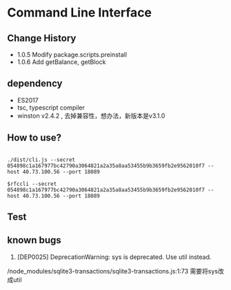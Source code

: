 # Command Line Interface

## Change History
- 1.0.5 Modify package.scripts.preinstall
- 1.0.6 Add getBalance, getBlock

## dependency
- ES2017
- tsc, typescript compiler
- winston v2.4.2 , 去掉兼容性，想办法，新版本是v3.1.0

## How to use?

```

./dist/cli.js --secret 054898c1a167977bc42790a3064821a2a35a8aa53455b9b3659fb2e9562010f7 --host 40.73.100.56 --port 18089

$rfccli --secret 054898c1a167977bc42790a3064821a2a35a8aa53455b9b3659fb2e9562010f7 --host 40.73.100.56 --port 18089

```

## Test

## known bugs

1. [DEP0025] DeprecationWarning: sys is deprecated. Use util instead.

/node_modules/sqlite3-transactions/sqlite3-transactions.js:1:73 需要将sys改成util



